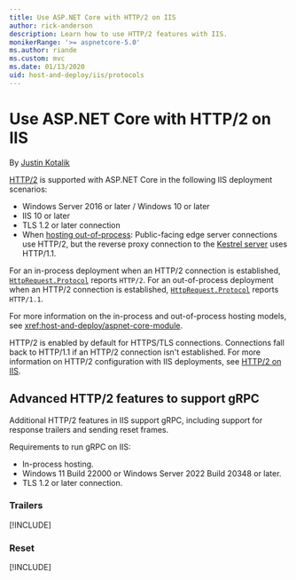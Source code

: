 ```yaml
---
title: Use ASP.NET Core with HTTP/2 on IIS
author: rick-anderson
description: Learn how to use HTTP/2 features with IIS.
monikerRange: '>= aspnetcore-5.0'
ms.author: riande
ms.custom: mvc
ms.date: 01/13/2020
uid: host-and-deploy/iis/protocols
---
```


# Use ASP.NET Core with HTTP/2 on IIS

By [Justin Kotalik](https://github.com/jkotalik)

[HTTP/2](https://httpwg.org/specs/rfc7540.html) is supported with ASP.NET Core in the following IIS deployment scenarios:

* Windows Server 2016 or later / Windows 10 or later
* IIS 10 or later
* TLS 1.2 or later connection
* When [hosting out-of-process](xref:host-and-deploy/iis/index#out-of-process-hosting-model): Public-facing edge server connections use HTTP/2, but the reverse proxy connection to the [Kestrel server](xref:fundamentals/servers/kestrel) uses HTTP/1.1.

For an in-process deployment when an HTTP/2 connection is established, [`HttpRequest.Protocol`](xref:Microsoft.AspNetCore.Http.HttpRequest.Protocol*) reports `HTTP/2`. For an out-of-process deployment when an HTTP/2 connection is established, [`HttpRequest.Protocol`](xref:Microsoft.AspNetCore.Http.HttpRequest.Protocol*) reports `HTTP/1.1`.

For more information on the in-process and out-of-process hosting models, see <xref:host-and-deploy/aspnet-core-module>.

HTTP/2 is enabled by default for HTTPS/TLS connections. Connections fall back to HTTP/1.1 if an HTTP/2 connection isn't established. For more information on HTTP/2 configuration with IIS deployments, see [HTTP/2 on IIS](/iis/get-started/whats-new-in-iis-10/http2-on-iis).

## Advanced HTTP/2 features to support gRPC

Additional HTTP/2 features in IIS support gRPC, including support for response trailers and sending reset frames.

Requirements to run gRPC on IIS:

* In-process hosting.
* Windows 11 Build 22000 or Windows Server 2022 Build 20348 or later.
* TLS 1.2 or later connection.

### Trailers

[!INCLUDE[](~/includes/trailers.md)]

### Reset

[!INCLUDE[](~/includes/reset.md)]
